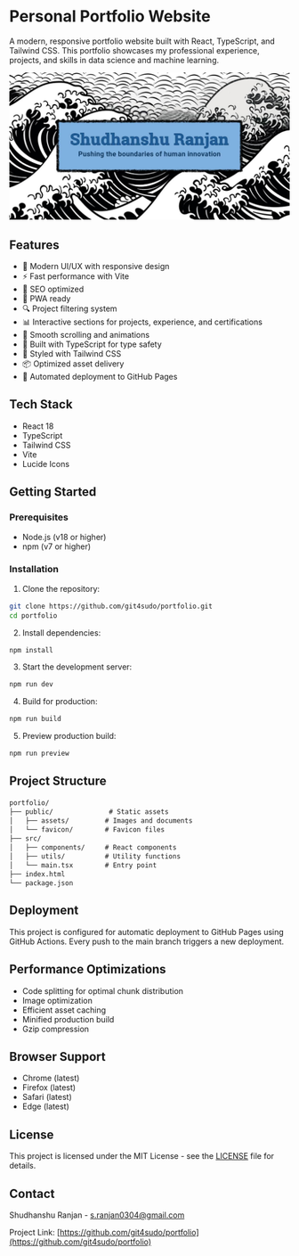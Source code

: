 # Personal Portfolio Website

A modern, responsive portfolio website built with React, TypeScript, and Tailwind CSS. This portfolio showcases my professional experience, projects, and skills in data science and machine learning.

![Portfolio Preview](public/preview.jpg)

## Features

- 🎨 Modern UI/UX with responsive design
- ⚡ Fast performance with Vite
- 🎯 SEO optimized
- 📱 PWA ready
- 🔍 Project filtering system
- 📊 Interactive sections for projects, experience, and certifications
- 🌙 Smooth scrolling and animations
- 🔧 Built with TypeScript for type safety
- 🎨 Styled with Tailwind CSS
- 📦 Optimized asset delivery
- 🚀 Automated deployment to GitHub Pages

## Tech Stack

- React 18
- TypeScript
- Tailwind CSS
- Vite
- Lucide Icons

## Getting Started

### Prerequisites

- Node.js (v18 or higher)
- npm (v7 or higher)

### Installation

1. Clone the repository:
```bash
git clone https://github.com/git4sudo/portfolio.git
cd portfolio
```

2. Install dependencies:
```bash
npm install
```

3. Start the development server:
```bash
npm run dev
```

4. Build for production:
```bash
npm run build
```

5. Preview production build:
```bash
npm run preview
```

## Project Structure

```
portfolio/
├── public/              # Static assets
│   ├── assets/         # Images and documents
│   └── favicon/        # Favicon files
├── src/
│   ├── components/     # React components
│   ├── utils/          # Utility functions
│   └── main.tsx        # Entry point
├── index.html
└── package.json
```

## Deployment

This project is configured for automatic deployment to GitHub Pages using GitHub Actions. Every push to the main branch triggers a new deployment.

## Performance Optimizations

- Code splitting for optimal chunk distribution
- Image optimization
- Efficient asset caching
- Minified production build
- Gzip compression

## Browser Support

- Chrome (latest)
- Firefox (latest)
- Safari (latest)
- Edge (latest)

## License

This project is licensed under the MIT License - see the [LICENSE](LICENSE) file for details.

## Contact

Shudhanshu Ranjan - [s.ranjan0304@gmail.com](mailto:s.ranjan0304@gmail.com)

Project Link: [https://github.com/git4sudo/portfolio](https://github.com/git4sudo/portfolio)

